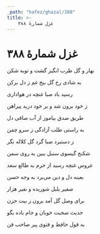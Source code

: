 ```yaml
---
_path: "hafez/ghazal/388"
title: >-
    غزل شمارهٔ ۳۸۸
---
```

# غزل شمارهٔ ۳۸۸

<div class="b" id="bn1"><div class="m1"><p>بهار و گل طرب انگیز گشت و توبه شکن</p></div>
<div class="m2"><p>به شادی رخ گل بیخ غم ز دل برکن</p></div></div>
<div class="b" id="bn2"><div class="m1"><p>رسید باد صبا غنچه در هواداری</p></div>
<div class="m2"><p>ز خود برون شد و بر خود درید پیراهن</p></div></div>
<div class="b" id="bn3"><div class="m1"><p>طریق صدق بیاموز از آب صافی دل</p></div>
<div class="m2"><p>به راستی طلب آزادگی ز سرو چمن</p></div></div>
<div class="b" id="bn4"><div class="m1"><p>ز دستبرد صبا گرد گل کلاله نگر</p></div>
<div class="m2"><p>شکنج گیسوی سنبل ببین به روی سمن</p></div></div>
<div class="b" id="bn5"><div class="m1"><p>عروس غنچه رسید از حرم به طالع سعد</p></div>
<div class="m2"><p>بعینه دل و دین می‌برد به وجه حسن</p></div></div>
<div class="b" id="bn6"><div class="m1"><p>صفیر بلبل شوریده و نفیر هزار</p></div>
<div class="m2"><p>برای وصل گل آمد برون ز بیت حزن</p></div></div>
<div class="b" id="bn7"><div class="m1"><p>حدیث صحبت خوبان و جام باده بگو</p></div>
<div class="m2"><p>به قول حافظ و فتوی پیر صاحب فن</p></div></div>

